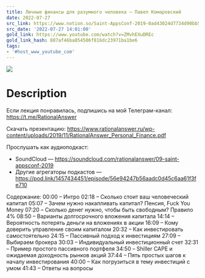 ```yaml
---
title: Личные финансы для разумного человека – Павел Комаровский
date: 2022-07-27
src_link: https://www.notion.so/Saint-AppsConf-2019-0ad43024d7734d90bb5385f76e26dd85
src_date: '2022-07-27 14:01:00'
gold_link: https://www.youtube.com/watch?v=ZMvhEXuDREc
gold_link_hash: 887af46ba854506f816dc23971ba1be6
tags:
- '#host_www_youtube_com'
---
```


![](https://www.youtube.com/watch?v=ZMvhEXuDREc) 
# Description 
Если лекция понравилась, подпишись на мой Телеграм-канал: https://t.me/RationalAnswer

Скачать презентацию:
https://www.rationalanswer.ru/wp-content/uploads/2019/11/RationalAnswer_Personal_Finance.pdf

Прослушать как аудиоподкаст:
- SoundCloud — https://soundcloud.com/rationalanswer/09-saint-appsconf-2019
- Другие агрегаторы подкастов — https://pod.link/1457434451/episode/56e94247b56aadc0d45c6aa61f3fe710

Содержание:
00:00 – Интро
02:18 – Сколько стоит ваш человеческий капитал
05:07 – Зачем нужно накапливать капитал? Пенсия, Fuck You Money
07:20 – Сколько денег нужно, чтобы быть свободным? Правило 4%
08:50 – Варианты долгосрочного вложения капитала
14:14 – Вероятность потерять деньги на вложениях в акции
16:09 – Кому доверить управление своим капиталом
20:32 – Как инвестировать самостоятельно
24:15 – Пассивный подход к инвестициям
27:09 – Выбираем брокера
30:03 – Индивидуальный инвестиционный счет
32:31 – Пример простого пассивного портфеля
34:50 – Shiller CAPE и ожидаемая доходность рынков акций
37:44 – Пять простых шагов к началу инвестирования
40:00 – Как погрузиться в тему инвестиций с умом
41:43 – Ответы на вопросы